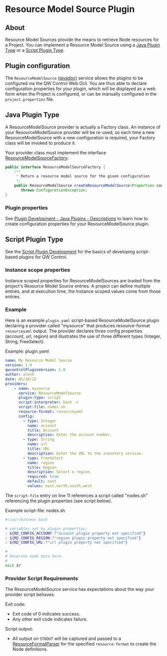 # Resource Model Source Plugin

## About

Resource Model Sources provide the means to retrieve Node resources for a Project.
You can implement a Resource Model Source using a [Java Plugin Type](#java-plugin-type)
or a [Script Plugin Type](#script-plugin-type).

## Plugin configuration

The `ResourceModelSource`
[(javadoc)]({{{javaDocBase}}}/com/dtolabs/qwcontrol/core/resources/ResourceModelSource.html) service allows the plugins to be configured via the QW Control Web GUI. You are thus able to declare configuration properties for
your plugin, which will be displayed as a web form when the Project is configured, or can be manually configured in the `project.properties` file.

## Java Plugin Type

A ResourceModelSource provider is actually a Factory class.
An instance of your ResourceModelSource provider will be
re-used, so each time a new ResourceModelSource with a new configuration is required,
your Factory class will be invoked to produce it.

Your provider class must implement the interface
[ResourceModelSourceFactory]({{{javaDocBase}}}/com/dtolabs/qwcontrol/core/resources/ResourceModelSourceFactory.html):

```java
public interface ResourceModelSourceFactory {
    /**
     * Return a resource model source for the given configuration
     */
    public ResourceModelSource createResourceModelSource(Properties configuration)
       throws ConfigurationException;
}
```

### Plugin properties

See [Plugin Development - Java Plugins - Descriptions](/developer/01-plugin-development.md#plugin-descriptions)
to learn how to create configuration properties for your ResourceModelSource plugin.

## Script Plugin Type

See the [Script Plugin Development](/developer/01-plugin-development.md#script-plugin-development)
for the basics of developing script-based plugins for QW Control.

### Instance scope properties

Instance scoped properties for ResourceModelSources are loaded from the project's Resource Model Source entries. A project can define multiple entries, and at execution time, the Instance scoped values come from those entries.

### Example

Here is an example `plugin.yaml` script-based ResourceModelSource plugin
declaring a provider called "mysource" that produces resource-format `resourceyaml` output.
The provider declares three config properties (account, url, region)
and illustrates the use
of three different types (Integer, String, FreeSelect).

Example: plugin.yaml

```yaml .numberLines
name: My Resource Model Source
version: 1.0
qwcontrolPluginVersion: 1.0
author: alexh
date: 05/10/12
providers:
    - name: mysource
      service: ResourceModelSource
      plugin-type: script
      script-interpreter: bash -c
      script-file: nodes.sh
      resource-format: resourceyaml
      config:
        - type: Integer
          name: account
          title: Account
          description: Enter the account number.
        - type: String
          name: url
          title: URL
          description: Enter the URL to the inventory service.
        - type: FreeSelect
          name: region
          title: Region
          description: Select a region.
          required: true
          default: east
          values: east,north,south,west
```

The `script-file` entry on line 11 references a script called "nodes.sh" referencing
the plugin properties (see script below).

Example script-file: nodes.sh

```bash
#!/usr/bin/env bash

# variables set by plugin properties:
: ${RD_CONFIG_ACCOUNT:?"account plugin property not specified"}
: ${RD_CONFIG_REGION:?"region plugin property not specified"}
: ${RD_CONFIG_URL:?"url plugin property not specified"}

#
# Generate node data here.
#
exit $?
```

### Provider Script Requirements

The ResourceModelSource service has expectations about the way your provider script behaves.

Exit code:

- Exit code of 0 indicates success.
- Any other exit code indicates failure.

Script output:

- All output on `STDOUT` will be captured and passed to a
  [ResourceFormatParser](/developer/03-model-source-format-parser-generator-plugins.md#resourceformatparser) for the specified `resource-format` to create the Node definitions.
